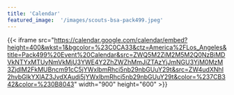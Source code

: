 ```yaml
---
title: 'Calendar'
featured_image:  '/images/scouts-bsa-pack499.jpeg'
---
```


{{< iframe src="https://calendar.google.com/calendar/embed?height=400&wkst=1&bgcolor=%23C0CA33&ctz=America%2FLos_Angeles&title=Pack499%20Event%20Calendar&src=ZWQ5M2ZiM2M5M2Q0NzBiMDVkNTYxMTUyNmVkMjU3YWE4Y2ZhZWZhMmJiZTAzYjJmNGU3YjM0MzM3ZjdlM2FkMUBncm91cC5jYWxlbmRhci5nb29nbGUuY29t&src=ZW4udXNhI2hvbGlkYXlAZ3JvdXAudi5jYWxlbmRhci5nb29nbGUuY29t&color=%237CB342&color=%230B8043" width="900" height="600" >}}
